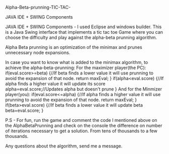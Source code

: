 Alpha-Beta-prunning-TIC-TAC-

JAVA IDE + SWING Components

JAVA IDE + SWING Components - I used Eclipse and windows builder. 
This is a Java Swing interface that implements a tic tac toe Game where you can choose the difficulty and play against the alpha-beta prunning algorithm.

Alpha Beta prunning is an optimization of the minimax and prunes unnecessary node expansions. 

In case you want to know what is added to the minimax algorithm, to achieve the alpha-beta-prunning:
For the maximizer player(the PC):
                      if(eval.score>=beta) {//If beta finds a lower value it will use prunning to avoid the expansion of that node. 
	                    	return maxEval;
	                    } 
	                    if(alpha<eval.score) {//If alpha finds a higher value it will update its score
	                    	alpha=eval.score;//Updates alpha but doesn't prune
	                    }
And for the Minmizer player(you):
                      if(eval.score<=alpha) {//If alpha finds a higher value it will use prunning to avoid the expansion of that node. 
	                    	return maxEval;
	                    }
	                    if(beta>eval.score) {//If beta finds a lower value it will update beta
	                    	beta=eval.score;
	                    }
                      
P.S - For fun, run the game and comment the code I mentioned above on the AlphaBetaPrunning and check on the console the difference on number of iterations necessary to get a solution. From tens of thousands to a few thousands.

Any questions about the algorithm, send me a message. 
